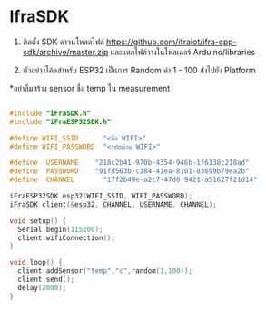 # IfraSDK
1. ติดตั้ง SDK
  ดาวน์โหลดไฟล์ https://github.com/ifraiot/ifra-cpp-sdk/archive/master.zip
  และแตกไฟล์วางในโฟลเดอร์ Arduino/libraries

2. ตัวอย่างโค้ดสำหรับ ESP32 เป็นการ Random ค่า 1 - 100 ส่งไปยัง Platform 

*อย่าลืมสร้าง sensor ชื่อ temp ใน measurement
```cpp

#include "iFraSDK.h"
#include "iFraESP32SDK.h"

#define WIFI_SSID      "<ชื่อ WIFI>"
#define WIFI_PASSWORD  "<รหัสผ่าน WIFI>"

#define  USERNAME    "218c2b41-970b-4354-946b-1f6138c218ad"
#define  PASSWORD    "91fd563b-c384-41ea-8101-83699b79ea2b"
#define  CHANNEL       "17f2b49e-a2c7-47d0-9421-a51627f21d14"

iFraESP32SDK esp32(WIFI_SSID, WIFI_PASSWORD);
iFraSDK client(&esp32, CHANNEL, USERNAME, CHANNEL);

void setup() {
  Serial.begin(115200);  
  client.wifiConnection();
}

void loop() {
  client.addSensor("temp","c",random(1,100));
  client.send();
  delay(2000);
}

```